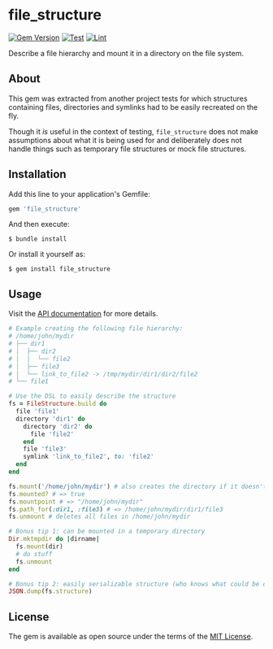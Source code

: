 # file_structure

[![Gem Version](https://badge.fury.io/rb/file_structure.svg)](https://badge.fury.io/rb/file_structure)
[![Test](https://github.com/durierem/file_structure/actions/workflows/test.yml/badge.svg?branch=main)](https://github.com/durierem/file_structure/actions/workflows/test.yml)
[![Lint](https://github.com/durierem/file_structure/actions/workflows/lint.yml/badge.svg?branch=main)](https://github.com/durierem/file_structure/actions/workflows/lint.yml)


Describe a file hierarchy and mount it in a directory on the file system.

## About

This gem was extracted from another project tests for which structures
containing files, directories and symlinks had to be easily recreated on the
fly.

Though it *is* useful in the context of testing, `file_structure` does not make
assumptions about what it is being used for and deliberately does not handle
things such as temporary file structures or mock file structures.

## Installation

Add this line to your application's Gemfile:

```ruby
gem 'file_structure'
```

And then execute:

    $ bundle install

Or install it yourself as:

    $ gem install file_structure


## Usage

Visit the [API documentation](https://www.rubydoc.info/github/durierem/file_structure/)
for more details.

```ruby
# Example creating the following file hierarchy:
# /home/john/mydir
# ├── dir1
# │  ├── dir2
# │  │  └── file2
# │  ├── file3
# │  └── link_to_file2 -> /tmp/mydir/dir1/dir2/file2
# └── file1

# Use the DSL to easily describe the structure
fs = FileStructure.build do
  file 'file1'
  directory 'dir1' do
    directory 'dir2' do
      file 'file2'
    end
    file 'file3'
    symlink 'link_to_file2', to: 'file2'
  end
end

fs.mount('/home/john/mydir') # also creates the directory if it doesn't exist
fs.mounted? # => true
fs.mountpoint # => "/home/john/mydir"
fs.path_for(:dir1, :file3) # => /home/john/mydir/dir1/file3
fs.unmount # deletes all files in /home/john/mydir

# Bonus tip 1: can be mounted in a temporary directory
Dir.mktmpdir do |dirname|
  fs.mount(dir)
  # do stuff
  fs.unmount
end

# Bonus tip 2: easily serializable structure (who knows what could be done with this :O)
JSON.dump(fs.structure)
```

## License

The gem is available as open source under the terms of the [MIT License](https://opensource.org/licenses/MIT).
